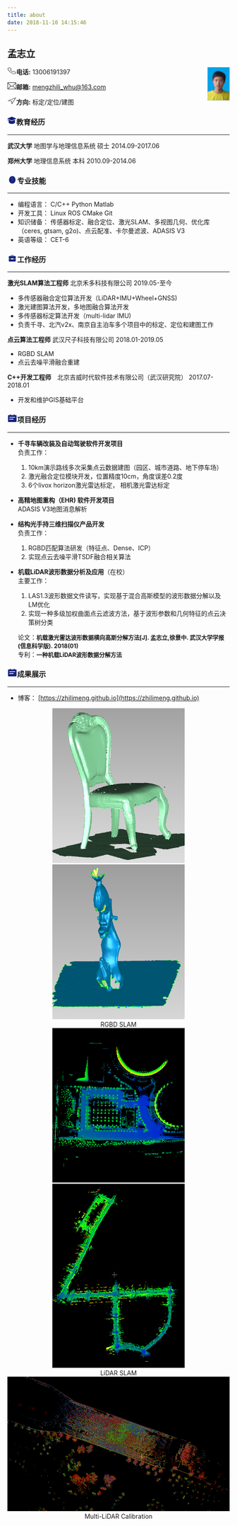 ```yaml
---
title: about
date: 2018-11-10 14:15:46
---
```


## 孟志立
<img src="m.jpg" width = "10%" height = "10%" div align=right />


<img src="../images/phone.png" width = "20" height = "16" alt="phone" align=left /> **电话:** 13006191397   

<img src="../images/email.png" width = "20" height = "16" alt="email" align=left />  **邮箱:** mengzhili_whu@163.com   

<img src="../images/direction.png" width = "20" height = "16" alt="direction" align=left /> **方向:** 标定/定位/建图 

### <img src="../images/education.png" width = "20" height = "18" alt="education" align=left /> 教育经历   

---

**武汉大学**  地图学与地理信息系统 硕士  2014.09-2017.06   

**郑州大学** 地理信息系统 本科  2010.09-2014.06   

### <img src="../images/skill.png" width = "22" height = "20" alt="education" align=left /> 专业技能

---

- 编程语言： C/C++ Python Matlab
- 开发工具： Linux ROS CMake Git
- 知识储备： 传感器标定、融合定位、激光SLAM、多视图几何、优化库（ceres, gtsam, g2o)、点云配准、卡尔曼滤波、ADASIS V3
- 英语等级： CET-6 

### <img src="../images/job.png" width = "22" height = "20" alt="job" align=left /> 工作经历    

---

**激光SLAM算法工程师**  北京禾多科技有限公司 2019.05-至今

- 多传感器融合定位算法开发（LiDAR+IMU+Wheel+GNSS)
- 激光建图算法开发，多地图融合算法开发
- 多传感器标定算法开发（multi-lidar IMU)
- 负责千寻、北汽v2x、南京自主泊车多个项目中的标定、定位和建图工作
  
**点云算法工程师** 武汉尺子科技有限公司  2018.01-2019.05
- RGBD SLAM
- 点云去噪平滑融合重建

**C++开发工程师**　北京吉威时代软件技术有限公司（武汉研究院）  2017.07-2018.01   
- 开发和维护GIS基础平台
  
### <img src="../images/program.png" width = "22" height = "20" alt="program" align=left /> 项目经历

---

- **千寻车辆改装及自动驾驶软件开发项目**   
  负责工作：   
  1. 10km演示路线多次采集点云数据建图（园区、城市道路、地下停车场）
  2. 激光融合定位模块开发，位置精度10cm，角度误差0.2度
  3. 6个livox horizon激光雷达标定， 相机激光雷达标定
- **高精地图重构（EHR) 软件开发项目**   
   ADASIS V3地图消息解析

- **结构光手持三维扫描仪产品开发**    
  负责工作：   
  1. RGBD匹配算法研发（特征点、Dense、ICP）
  2. 实现点云去噪平滑TSDF融合相关算法

- **机载LiDAR波形数据分析及应用**（在校）     
  主要工作：
  1. LAS1.3波形数据文件读写，实现基于混合高斯模型的波形数据分解以及LM优化
  2. 实现一种多级加权曲面点云滤波方法，基于波形参数和几何特征的点云决策树分类

  论文：<font size=2>**机载激光雷达波形数据横向高斯分解方法[J]. 孟志立,徐景中.  武汉大学学报(信息科学版). 2018(01)**</font>   
  专利：<font size=2>**一种机载LiDAR波形数据分解方法**</font> 

### <img src="../images/program.png" width = "22" height = "20" alt="program" align=left /> 成果展示   

---

- 博客： [https://zhilimeng.github.io](https://zhilimeng.github.io)
<center class="rgbd">
    <img src="../images/rgbd_slam1.png" width="300" height="350"/> <img src="../images/rgbd_slam2.png" width="300" height="350">
</center>

<center>RGBD SLAM</center>

<center class="lidar">
    <img src="../images/lidar_slam1.png" width="300"/> <img src="../images/lidar_slam2.png" width="300" >
</center>

<center>LiDAR SLAM</center>

<center class="calib">
    <img src="../images/lidar_calibration_topview.png" width="600"/> 
</center>

<center>Multi-LiDAR Calibration</center>



